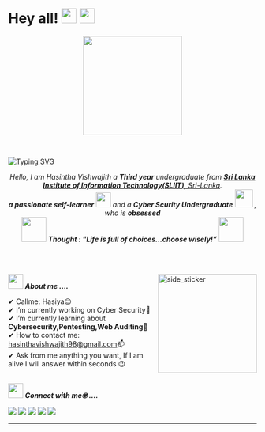 # Hey all! <img src= "https://media2.giphy.com/media/Lm5hxmmI6ucOQGfjKj/giphy.gif?cid=6c09b952o9xti0m387z597k2xqipch3qmqjydym98oef87ve&rid=giphy.gif&ct=s" width= "30" height= "30"> <img src= "https://media.tenor.com/images/2adfe94e69139f3e22623b61d375a7a7/tenor.gif" width= "30" height= "30">

<p align="center">
  <img src="https://vpnoverview.com/wp-content/uploads/what-is-a-hacker-what-is-hacking-featured.png" height="200"/>
</p>
<br>

[![Typing SVG](https://readme-typing-svg.herokuapp.com?font=Architects+Daughter&color=7AF79A&size=30&lines=Hey!+It's+Hasintha!;Welcome+to+my+profile🥰)](https://git.io/typing-svg)
<p align="center">
<em>
    Hello, I am Hasintha Vishwajith a <b>Third year</b> undergraduate from <a href="https://www.sliit.lk/"> <b>Sri Lanka Institute of Information Technology(SLIIT)</b>, Sri-Lanka</a>. <br>
    <b>a passionate self-learner</b> <img src="https://github.com/TheDudeThatCode/TheDudeThatCode/blob/master/Assets/Developer.gif" width="30px"> and a <b>Cyber Scurity Undergraduate</b>&nbsp;<img src="https://github.com/TheDudeThatCode/TheDudeThatCode/blob/master/Assets/Designer.gif" width="36px">&nbsp,<br>who is <b>obsessed</b>
</em>

<br>
  <img src="https://media.giphy.com/media/gH3LO09IOiZIqePwv9/giphy.gif" width="50" /> <b><i align="center">Thought : "Life is full of choices…choose wisely!”</i></b> <img src="https://media.giphy.com/media/qjqUcgIyRjsl2/giphy.gif" width="50" />
</p>

<br><br>

<img align="right" width=200px height=200px alt="side_sticker" src="https://media.giphy.com/media/TEnXkcsHrP4YedChhA/giphy.gif" />

<img src="https://media.giphy.com/media/iY8CRBdQXODJSCERIr/giphy.gif" width="30px">&nbsp;***About me ....***

✔ Callme: Hasiya😉 <br>
✔ I’m currently working on Cyber Security🔭<br>
✔ I’m currently learning about **Cybersecurity,Pentesting,Web Auditing**🥰<br>
✔ How to contact me: hasinthavishwajith98@gmail.com📫<br>
✔ Ask from me anything you want, If I am alive I will answer within seconds 😉<br><br>

<img src="https://media.giphy.com/media/iY8CRBdQXODJSCERIr/giphy.gif" width="30px">&nbsp;***Connect with me🤓 ....***
<p align="left">
<a href = "https://github.com/Hasintha-98/"><img src="https://img.icons8.com/fluent/48/000000/github.png"/></a>
<a href = "https://www.linkedin.com/in/hasintha98/"><img src="https://img.icons8.com/fluent/48/000000/linkedin.png"/></a>
<a href = "https://twitter.com/Hasintha_98"><img src="https://img.icons8.com/fluent/48/000000/twitter.png"/></a>
<a href = "https://www.instagram.com/hasintha.98/"><img src="https://img.icons8.com/fluent/48/000000/instagram-new.png"/></a>
<a href = "https://www.facebook.com/hasintha.vishwajith.33/"><img src="https://img.icons8.com/color/48/000000/facebook.png"/></a>
</p>

------
